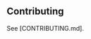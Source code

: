 ## Contributing

See [CONTRIBUTING.md].

[backoffice]: https://backoffice.myparcel.nl/settings

[Authorization]: https://myparcelnl.github.io/api/#5
